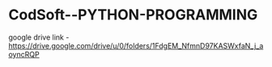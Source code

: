 # CodSoft--PYTHON-PROGRAMMING
google drive link - https://drive.google.com/drive/u/0/folders/1FdgEM_NfmnD97KASWxfaN_j_aoyncRQP
